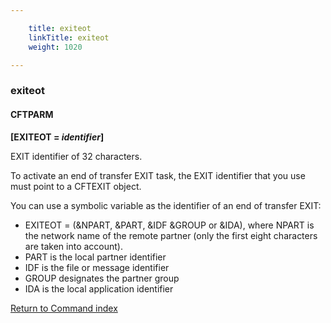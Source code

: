 ```yaml
---

    title: exiteot
    linkTitle: exiteot
    weight: 1020

---
```

<span id="exiteot"></span>

### exiteot

#### CFTPARM

**\[EXITEOT = *identifier*\]**

EXIT identifier of 32 characters.

To activate an end of transfer EXIT task, the EXIT identifier that you
use must point to a CFTEXIT object.

You can use a symbolic variable as the identifier of an end of transfer
EXIT:

- EXITEOT = (&NPART,
    &PART, &IDF &GROUP or &IDA), where NPART is the network
    name of the remote partner (only the first eight characters are taken
    into account).
- PART is the local
    partner identifier
- IDF is the file
    or message identifier
- GROUP designates
    the partner group
- IDA is the local
    application identifier

[Return to Command index](../../)
